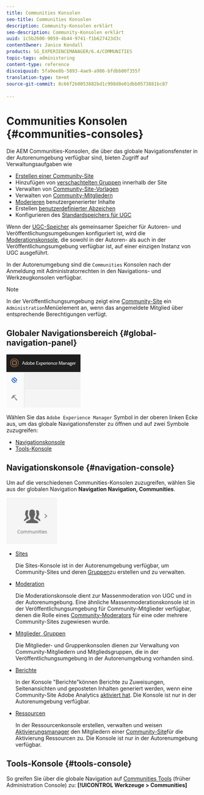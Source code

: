 ```yaml
---
title: Communities Konsolen
seo-title: Communities Konsolen
description: Community-Konsolen erklärt
seo-description: Community-Konsolen erklärt
uuid: 1c5b2600-9059-4b44-9741-f1b627423d3c
contentOwner: Janice Kendall
products: SG_EXPERIENCEMANAGER/6.4/COMMUNITIES
topic-tags: administering
content-type: reference
discoiquuid: 5fa9ee8b-5893-4ae9-a986-bfdbb00f355f
translation-type: tm+mt
source-git-commit: 8c66f2b0053882bd1c998d8e01dbb0573881bc87

---
```



# Communities Konsolen {#communities-consoles}

Die AEM Communities-Konsolen, die über das globale Navigationsfenster in der Autorenumgebung verfügbar sind, bieten Zugriff auf Verwaltungsaufgaben wie

* [Erstellen einer Community-Site](sites-console.md)
* Hinzufügen von [verschachtelten Gruppen](groups.md) innerhalb der Site
* Verwalten von [Community-Site-Vorlagen](sites.md)
* Verwalten von [Community-Mitgliedern](members.md)
* [Moderieren](moderate-ugc.md) benutzergenerierter Inhalte
* Erstellen [benutzerdefinierter Abzeichen](badges.md)
* Konfigurieren des [Standardspeichers für UGC](srp-config.md)

Wenn der [UGC-Speicher](working-with-srp.md) als gemeinsamer Speicher für Autoren- und Veröffentlichungsumgebungen konfiguriert ist, wird die [Moderationskonsole](moderation.md), die sowohl in der Autoren- als auch in der Veröffentlichungsumgebung verfügbar ist, auf einer einzigen Instanz von UGC ausgeführt.

In der Autorenumgebung sind die `Communities` Konsolen nach der Anmeldung mit Administratorrechten in den Navigations- und Werkzeugkonsolen verfügbar.

>[!NOTE]
>
>In der Veröffentlichungsumgebung zeigt eine [Community-Site](sites-console.md) ein `Administration`Menüelement an, wenn das angemeldete Mitglied über entsprechende Berechtigungen verfügt.

## Globaler Navigationsbereich {#global-navigation-panel}

![chlimage_1-91](assets/chlimage_1-91.png)

Wählen Sie das `Adobe Experience Manager` Symbol in der oberen linken Ecke aus, um das globale Navigationsfenster zu öffnen und auf zwei Symbole zuzugreifen:

* [Navigationskonsole](#navigation-console)
* [Tools-Konsole](tools.md)

## Navigationskonsole {#navigation-console}

Um auf die verschiedenen Communities-Konsolen zuzugreifen, wählen Sie aus der globalen Navigation **Navigation Navigation, Communities**.

![chlimage_1-92](assets/chlimage_1-92.png)

* [Sites](sites-console.md)

   Die Sites-Konsole ist in der Autorenumgebung verfügbar, um Community-Sites und deren [Gruppen](groups.md)zu erstellen und zu verwalten.

* [Moderation](moderation.md)

   Die Moderationskonsole dient zur Massenmoderation von UGC und in der Autorenumgebung. Eine ähnliche Massenmoderationskonsole ist in der Veröffentlichungsumgebung für Community-Mitglieder verfügbar, denen die Rolle eines [Community-Moderators](users.md#publishenvironmentusersandgroups) für eine oder mehrere Community-Sites zugewiesen wurde.

* [Mitglieder, Gruppen](members.md)

   Die Mitglieder- und Gruppenkonsolen dienen zur Verwaltung von Community-Mitgliedern und Mitgliedsgruppen, die in der Veröffentlichungsumgebung in der Autorenumgebung vorhanden sind.

* [Berichte](reports.md)

   In der Konsole &quot;Berichte&quot;können Berichte zu Zuweisungen, Seitenansichten und geposteten Inhalten generiert werden, wenn eine Community-Site Adobe Analytics [aktiviert hat](sites-console.md#analytics). Die Konsole ist nur in der Autorenumgebung verfügbar.

* [Ressourcen](resources.md)

   In der Ressourcenkonsole erstellen, verwalten und weisen [Aktivierungsmanager](enablement.md#communitymanagers) den Mitgliedern einer [Community-Site](overview.md#enablement-community)für die Aktivierung Ressourcen zu. Die Konsole ist nur in der Autorenumgebung verfügbar.

## Tools-Konsole {#tools-console}

So greifen Sie über die globale Navigation auf [Communities Tools](tools.md) (früher Administration Console) zu: **[!UICONTROL Werkzeuge > Communities]**
